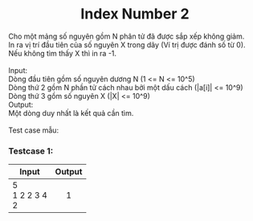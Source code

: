 <div align="center">

# Index Number 2

</div>

Cho một mảng số nguyên gồm N phân tử đã được sắp xếp không giảm.<br>
In ra vị trí đầu tiên của số nguyên X trong dãy (Ví trị được đánh số từ 0).<br>
Nếu không tìm thấy X thì in ra -1.<br>
<br>
Input:<br>
    Dòng đầu tiên gồm số nguyên dương N (1 <= N <= 10^5)<br>
    Dòng thứ 2 gồm N phần tử cách nhau bởi một dấu cách (|a[i]| <= 10^9)<br>
    Dòng thứ 3 gồm số nguyên X (|X| <= 10^9)<br>
Output:<br>
    Một dòng duy nhất là kết quả cần tìm.<br>
<br>
Test case mẫu:<br>

### Testcase 1:
|Input| Output|
|-----|:-----:|
|5<br>1 2 2 3 4<br>2| 1|

